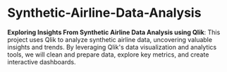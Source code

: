 # Synthetic-Airline-Data-Analysis
**Exploring Insights From Synthetic Airline Data Analysis using Qlik**: This project uses Qlik to analyze synthetic airline data, uncovering valuable insights and trends. By leveraging Qlik's data visualization and analytics tools, we will clean and prepare data, explore key metrics, and create interactive dashboards.
